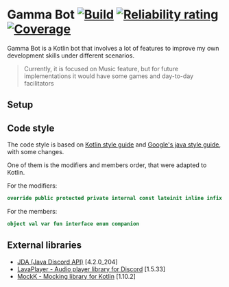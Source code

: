 # Gamma Bot [![Build](https://github.com/gammadev/gamma-bot/actions/workflows/build.yml/badge.svg)](https://github.com/gammadev/gamma-bot/actions?query=Build+and+Quality) [![Reliability rating](https://sonarcloud.io/api/project_badges/measure?project=gammadev_gamma-bot&metric=reliability_rating)](https://sonarcloud.io/component_measures?id=gammadev_gamma-bot&metric=Reliability) [![Coverage](https://sonarcloud.io/api/project_badges/measure?project=gammadev_gamma-bot&metric=coverage)](https://sonarcloud.io/component_measures?id=gammadev_gamma-bot&metric=Coverage)

Gamma Bot is a Kotlin bot that involves a lot of features to improve my own development skills under different scenarios.

>Currently, it is focused on Music feature, but for future implementations it would have some games and day-to-day facilitators

## Setup


## Code style

The code style is based on [Kotlin style guide](https://kotlinlang.org/docs/reference/code-style-migration-guide.html) and [Google's java style guide](https://google.github.io/styleguide/javaguide.html), with some changes.

One of them is the modifiers and members order, that were adapted to Kotlin.

For the modifiers:
```kotlin 
override public protected private internal const lateinit inline infix abstract open final
```

For the members: 
```kotlin 
object val var fun interface enum companion
```

## External libraries

- [JDA (Java Discord API)](https://github.com/DV8FromTheWorld/JDA) [4.2.0_204]
- [LavaPlayer - Audio player library for Discord](https://github.com/sedmelluq/lavaplayer) [1.5.33]
- [MockK - Mocking library for Kotlin](https://mockk.io/) [1.10.2]
